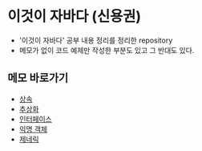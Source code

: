 # 이것이 자바다 (신용권)
- '이것이 자바다' 공부 내용 정리를 정리한 repository
- 메모가 없이 코드 예제만 작성한 부분도 있고 그 반대도 있다.

## 메모 바로가기
- [상속](https://github.com/soongjamm/this-is-the-java/blob/master/src/inheritance)
- [추상화](https://github.com/soongjamm/this-is-the-java/blob/master/src/inheritance/abstraction)
- [인터페이스](https://github.com/soongjamm/this-is-the-java/blob/master/src/Interface)
- [익명 객체](https://github.com/soongjamm/this-is-the-java/blob/master/src/nestedClassAndInterface)
- [제네릭](https://github.com/soongjamm/this-is-the-java/blob/master/src/generic)